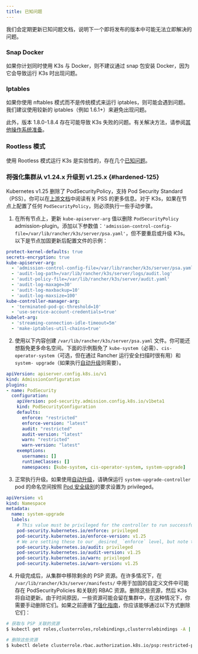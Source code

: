 ```yaml
---
title: 已知问题
---
```

我们会定期更新已知问题文档，说明下一个即将发布的版本中可能无法立即解决的问题。

### Snap Docker

如果你计划同时使用 K3s 与 Docker，则不建议通过 snap 包安装 Docker，因为它会导致运行 K3s 时出现问题。

### Iptables

如果你使用 nftables 模式而不是传统模式来运行 iptables，则可能会遇到问题。我们建议使用较新的 iptables（例如 1.6.1+）来避免出现问题。

此外，版本 1.8.0-1.8.4 存在可能导致 K3s 失败的问题。有关解决方法，请参阅[其他操作系统准备](./advanced.md#旧的-iptables-版本)。

### Rootless 模式

使用 Rootless 模式运行 K3s 是实验性的，存在几个[已知问题](./advanced.md#rootless-模式的已知问题)。

### 将强化集群从 v1.24.x 升级到 v1.25.x {#hardened-125}

Kubernetes v1.25 删除了 PodSecurityPolicy，支持 Pod Security Standard（PSS）。你可以在[上游文档](https://kubernetes.io/docs/concepts/security/pod-security-standards/)中阅读有关 PSS 的更多信息。对于 K3s，如果在节点上配置了任何 `PodSecurityPolicy`，则必须执行一些手动步骤。

1. 在所有节点上，更新 `kube-apiserver-arg` 值以删除 `PodSecurityPolicy` admission-plugin。添加以下参数值：`'admission-control-config-file=/var/lib/rancher/k3s/server/psa.yaml'`，但不要重启或升级 K3s。以下是节点加固更新后配置文件的示例：
```yaml
protect-kernel-defaults: true
secrets-encryption: true
kube-apiserver-arg:
  - 'admission-control-config-file=/var/lib/rancher/k3s/server/psa.yaml'
  - 'audit-log-path=/var/lib/rancher/k3s/server/logs/audit.log'
  - 'audit-policy-file=/var/lib/rancher/k3s/server/audit.yaml'
  - 'audit-log-maxage=30'
  - 'audit-log-maxbackup=10'
  - 'audit-log-maxsize=100'
kube-controller-manager-arg:
  - 'terminated-pod-gc-threshold=10'
  - 'use-service-account-credentials=true'
kubelet-arg:
  - 'streaming-connection-idle-timeout=5m'
  - 'make-iptables-util-chains=true'
```
2. 使用以下内容创建 `/var/lib/rancher/k3s/server/psa.yaml` 文件。你可能还想豁免更多命名空间。下面的示例豁免了 `kube-system`（必需）、`cis-operator-system`（可选，但在通过 Rancher 运行安全扫描时很有用）和 `system- upgrade`（如果执行[自动升级](./upgrades/automated.md)则需要）。
```yaml
apiVersion: apiserver.config.k8s.io/v1
kind: AdmissionConfiguration
plugins:
- name: PodSecurity
  configuration:
    apiVersion: pod-security.admission.config.k8s.io/v1beta1
    kind: PodSecurityConfiguration
    defaults:
      enforce: "restricted"
      enforce-version: "latest"
      audit: "restricted"
      audit-version: "latest"
      warn: "restricted"
      warn-version: "latest"
    exemptions:
      usernames: []
      runtimeClasses: []
      namespaces: [kube-system, cis-operator-system, system-upgrade]
```
3. 正常执行升级。如果使用[自动升级](./upgrades/automated.md)，请确保运行 `system-upgrade-controller` pod 的命名空间按照 [Pod 安全级别](https://kubernetes.io/docs/concepts/security/pod-security-admission/#pod-security-levels)的要求设置为 privileged。
```yaml
apiVersion: v1
kind: Namespace
metadata:
  name: system-upgrade
  labels:
    # This value must be privileged for the controller to run successfully.
    pod-security.kubernetes.io/enforce: privileged
    pod-security.kubernetes.io/enforce-version: v1.25
    # We are setting these to our _desired_ `enforce` level, but note that these below values can be any of the available options.
    pod-security.kubernetes.io/audit: privileged
    pod-security.kubernetes.io/audit-version: v1.25
    pod-security.kubernetes.io/warn: privileged
    pod-security.kubernetes.io/warn-version: v1.25
```
4. 升级完成后，从集群中移除剩余的 PSP 资源。在许多情况下，在 `/var/lib/rancher/k3s/server/manifests/` 中用于加固的自定义文件中可能存在 PodSecurityPolicies 和关联的 RBAC 资源。删除这些资源，然后 K3s 将自动更新。由于时间原因，一些资源可能会留在集群中，在这种情况下，你需要手动删除它们。如果之前遵循了[强化指南](./security/hardening-guide.md)，你应该能够通过以下方式删除它们：
```sh
# 获取与 PSP 关联的资源
$ kubectl get roles,clusterroles,rolebindings,clusterrolebindings -A | grep -i psp

# 删除这些资源
$ kubectl delete clusterrole.rbac.authorization.k8s.io/psp:restricted-psp clusterrole.rbac.authorization.k8s.io/psp:svclb-psp clusterrole.rbac.authorization.k8s.io/psp:system-unrestricted-psp clusterrolebinding.rbac.authorization.k8s.io/default:restricted-psp clusterrolebinding.rbac.authorization.k8s.io/system-unrestricted-node-psp-rolebinding && kubectl delete -n kube-system rolebinding.rbac.authorization.k8s.io/svclb-psp-rolebinding rolebinding.rbac.authorization.k8s.io/system-unrestricted-svc-acct-psp-rolebinding
```

